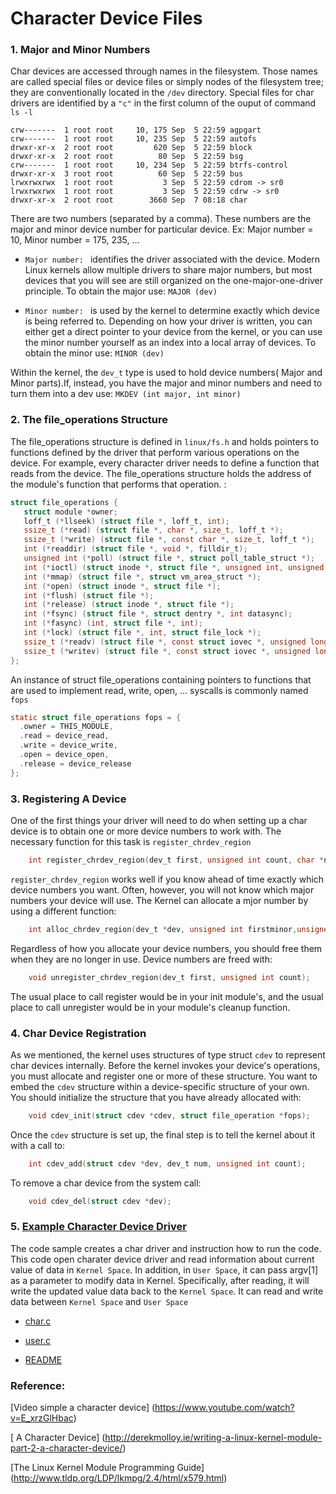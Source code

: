 # Character Device Files

### 1. Major and Minor Numbers

Char devices are accessed through names in the filesystem. Those names are called special files or device files or simply nodes of the filesystem tree; they are conventionally located in the `/dev` directory. Special files for char drivers are identified by a `"c"` in the first column of the ouput of command `ls -l`

```
crw-------  1 root root     10, 175 Sep  5 22:59 agpgart
crw-------  1 root root     10, 235 Sep  5 22:59 autofs
drwxr-xr-x  2 root root         620 Sep  5 22:59 block
drwxr-xr-x  2 root root          80 Sep  5 22:59 bsg
crw-------  1 root root     10, 234 Sep  5 22:59 btrfs-control
drwxr-xr-x  3 root root          60 Sep  5 22:59 bus
lrwxrwxrwx  1 root root           3 Sep  5 22:59 cdrom -> sr0
lrwxrwxrwx  1 root root           3 Sep  5 22:59 cdrw -> sr0
drwxr-xr-x  2 root root        3660 Sep  7 08:18 char
```

There are two numbers (separated by a comma). These numbers are the major and minor device number for particular device. Ex: Major number = 10, Minor number =  175, 235, ...

* `Major number: ` identifies the driver associated with the device. Modern Linux kernels allow multiple drivers to share major numbers, but most devices that you will see are still organized on the one-major-one-driver principle. To obtain the major use: `MAJOR (dev)`

* `Minor number: ` is used by the kernel to determine exactly which device is being referred to. Depending on how your driver is written, you can either get a direct pointer to your device from the kernel, or you can use the minor number yourself as an index into a local array of devices. To obtain the minor use: `MINOR (dev)`

Within the kernel, the `dev_t` type is used to hold device numbers( Major and Minor parts).If, instead, you have the major and minor numbers and need to turn them into a dev use:
`MKDEV (int major, int minor)`

### 2. The file_operations Structure

The file_operations structure is defined in `linux/fs.h` and holds pointers to functions defined by the driver that perform various operations on the device. For example, every character driver needs to define a function that reads from the device. The file_operations structure holds the address of the module's function that performs that operation. :

```c
struct file_operations {
   struct module *owner;
   loff_t (*llseek) (struct file *, loff_t, int);
   ssize_t (*read) (struct file *, char *, size_t, loff_t *);
   ssize_t (*write) (struct file *, const char *, size_t, loff_t *);
   int (*readdir) (struct file *, void *, filldir_t);
   unsigned int (*poll) (struct file *, struct poll_table_struct *);
   int (*ioctl) (struct inode *, struct file *, unsigned int, unsigned long);
   int (*mmap) (struct file *, struct vm_area_struct *);
   int (*open) (struct inode *, struct file *);
   int (*flush) (struct file *);
   int (*release) (struct inode *, struct file *);
   int (*fsync) (struct file *, struct dentry *, int datasync);
   int (*fasync) (int, struct file *, int);
   int (*lock) (struct file *, int, struct file_lock *);
   ssize_t (*readv) (struct file *, const struct iovec *, unsigned long,loff_t *);
   ssize_t (*writev) (struct file *, const struct iovec *, unsigned long,loff_t *);
};
```

An instance of struct file_operations containing pointers to functions that are used to implement read, write, open, ... syscalls is commonly named `fops`

```c
static struct file_operations fops = {
  .owner = THIS_MODULE,
  .read = device_read,
  .write = device_write,
  .open = device_open,
  .release = device_release
};
```

### 3. Registering A Device

One of the first things your driver will need to do when setting up a char device is to obtain one or more device numbers to work with. The necessary function for this task is `register_chrdev_region` 

```c
	int register_chrdev_region(dev_t first, unsigned int count, char *name);
```

`register_chrdev_region` works well if you know ahead of time exactly which device numbers you want. Often, however, you will not know which major numbers your device will use. The Kernel can allocate a mjor number by using a different function: 

```c
	int alloc_chrdev_region(dev_t *dev, unsigned int firstminor,unsigned int count, char *name);
```

Regardless of how you allocate your device numbers, you should free them when they are no longer in use. Device numbers are freed with: 

```c
	void unregister_chrdev_region(dev_t first, unsigned int count); 
```

The usual place to call register would be in your init module's, and the usual place to call unregister would be in your module's cleanup function.

### 4. Char Device Registration

As we mentioned, the kernel uses structures of type struct `cdev` to represent char devices internally. Before the kernel invokes your device's operations, you must allocate and register one or more of these structure. You want to embed the `cdev` structure within a device-specific structure of your own. You should initialize the structure that you have already allocated with:

```c
	void cdev_init(struct cdev *cdev, struct file_operation *fops);
```

Once the `cdev` structure is set up, the final step is to tell the kernel about it with a call to:

```c
	int cdev_add(struct cdev *dev, dev_t num, unsigned int count);
```

To remove a char device from the system call:

```c
	void cdev_del(struct cdev *dev);
```

### 5. [Example Character Device Driver](https://github.com/danghai/Kernel/blob/master/character_device_driver/example1.md)

The code sample creates a char driver and instruction how to run the code. This code open charater device driver and read information about current value of data in `Kernel Space`. In addition, in `User Space`, it can pass argv[1] as a parameter to modify data in Kernel. Specifically, after reading, it will write the updated value data back to the `Kernel Space`. It can read and write data between `Kernel Space` and `User Space`

* [char.c](https://github.com/danghai/Kernel/blob/master/character_device_driver/char.c)

* [user.c](https://github.com/danghai/Kernel/blob/master/character_device_driver/user.c) 

* [README](https://github.com/danghai/Kernel/blob/master/character_device_driver/example1.md)

### Reference: 

[Video simple a character device] (https://www.youtube.com/watch?v=E_xrzGlHbac)

[ A Character Device] (http://derekmolloy.ie/writing-a-linux-kernel-module-part-2-a-character-device/)

[The Linux Kernel Module Programming Guide] (http://www.tldp.org/LDP/lkmpg/2.4/html/x579.html)



